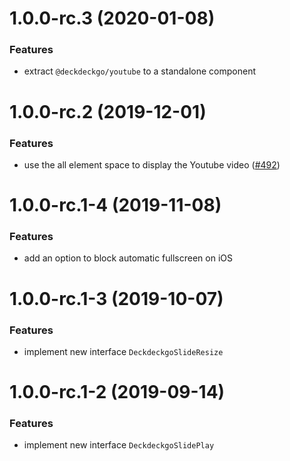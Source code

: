 <a name="1.0.0-rc.3"></a>
# 1.0.0-rc.3 (2020-01-08)

### Features

* extract `@deckdeckgo/youtube` to a standalone component

<a name="1.0.0-rc.2"></a>
# 1.0.0-rc.2 (2019-12-01)

### Features

* use the all element space to display the Youtube video ([#492](https://github.com/deckgo/deckdeckgo/issues/492))

<a name="1.0.0-rc.1-4"></a>
# 1.0.0-rc.1-4 (2019-11-08)

### Features

* add an option to block automatic fullscreen on iOS

<a name="1.0.0-rc.1-3"></a>
# 1.0.0-rc.1-3 (2019-10-07)

### Features

* implement new interface `DeckdeckgoSlideResize`

<a name="1.0.0-rc.1-2"></a>
# 1.0.0-rc.1-2 (2019-09-14)

### Features

* implement new interface `DeckdeckgoSlidePlay`